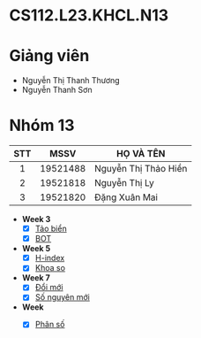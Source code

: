 # CS112.L23.KHCL.N13
# Giảng viên
* Nguyễn Thị Thanh Thương
* Nguyễn Thanh Sơn
# Nhóm 13
| STT |MSSV| HỌ VÀ TÊN|
|:---:|---|   ---|
|1|19521488|Nguyễn Thị Thảo Hiền|
|2|19521818|Nguyễn Thị Ly|
|3|19521820|Đặng Xuân Mai|

- **Week 3** 
    - [x]  [Tảo biển](https://github.com/nguyenthily1605/CS112.L23.KHCL.N13/blob/main/week3-taobienn.ipynb)
    - [x]  [BOT](https://github.com/nguyenthily1605/CS112.L23.KHCL.N13/blob/main/week3-BOT.ipynb)
- **Week 5** 
    - [x]  [H-index](https://colab.research.google.com/drive/18F6zd5KgffMsZdYSOoYOuOrd3K8gKw1n?authuser=1)
    - [x]  [Khoa so](https://colab.research.google.com/drive/1SgY_cGsX54TYa-_1wUWCnpFw7amJZIm7?authuser=1#scrollTo=Jj_5Qa4uwkTf)
- **Week 7** 
    - [x]  [Đổi mới](https://colab.research.google.com/drive/1PxqDp6aF3PV2APCDVbPrbi-He-mkog2b)
    - [x]  [Số nguyên mới](https://colab.research.google.com/drive/1esPF4UGkcxG803qODpfRoshyTyKZSY-M)
- **Week**
    - [x]  [Phân số](https://colab.research.google.com/drive/10NeK1Ioo9A2PNN4_6ejaQdl1qj-XyTQa?authuser=1)
  

